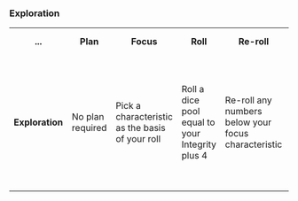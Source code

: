 ### Exploration

<table>
  <tr>
    <th>...</th>
    <th>Plan</th>
    <th>Focus</th>
    <th>Roll</th>
    <th>Re-roll</th>
    <th>Count successes</th>
    <th>Force success</th>
    <th>Resolve</th>
      </tr>
  <tr>
    <td style="font-weight: bold;";>Exploration</td>
    <td>No plan required</td>
    <td>Pick a characteristic as the basis of your roll</td>
    <td>Roll a dice pool equal to your Integrity plus 4</td>
    <td>Re-roll any numbers below your focus characteristic</td>
    <td>Count how many dice show the face value of your focus characteristic</td>
    <td>Buy any extra successes by paying 1 Integrity per success, or adding a new Weakness per success</td>
    <td>Ask one question for each success</td>
      </tr>
      </table>

      